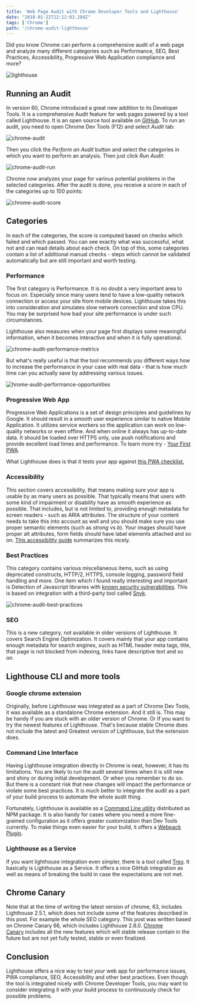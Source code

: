 ```yaml
---
title: 'Web Page Audit with Chrome Developer Tools and Lighthouse'
date: "2018-01-22T22:12:03.284Z"
tags: ['Chrome']
path: '/chrome-audit-lighthouse'
---
```

Did you know Chrome can perform a comprehensive audit of a web page and analyze many different categories such as Performance, SEO, Best Practices, Accessibility, Progressive Web Application compliance and more?
<!--more-->
![lighthouse](./lighthouse.jpg)

Running an Audit
----------------

In version 60, Chrome introduced a great new addition to its Developer Tools. It is a comprehensive Audit feature for web pages powered by a tool called Lighthouse. It is an open source tool available on [GitHub](https://github.com/GoogleChrome/lighthouse). To run an audit, you need to open Chrome Dev Tools (F12) and select *Audit* tab:

![chrome-audit](./chrome-audit.jpg)

Then you click the *Perform an Audit* button and select the categories in which you want to perform an analysis. Then just click *Run Audit*:

![chrome-audit-run](./chrome-audit-run.jpg)

Chrome now analyzes your page for various potential problems in the selected categories. After the audit is done, you receive a score in each of the categories up to 100 points:

![chrome-audit-score](./chrome-audit-score.jpg)

Categories
----------

In each of the categories, the score is computed based on checks which failed and which passed. You can see exactly what was successful, what not and can read details about each check. On top of this, some categories contain a list of additional manual checks - steps which cannot be validated automatically but are still important and worth testing.

### Performance

The first category is Performance. It is no doubt a very important area to focus on. Especially since many users tend to have a low-quality network connection or access your site from mobile devices. Lighthouse takes this into consideration and simulates slow network connection and slow CPU. You may be surprised how bad your site performance is under such circumstances.

Lighthouse also measures when your page first displays some meaningful information, when it becomes interactive and when it is fully operational.

![chrome-audit-performance-metrics](./chrome-audit-performance-metrics.jpg)

But what\'s really useful is that the tool recommends you different ways how to increase the performance in your case with real data - that is how much time can you actually save by addressing various issues.

![hrome-audit-performance-opportunities](./chrome-audit-performance-opportunities.jpg)

### Progressive Web App

Progressive Web Applications is a set of design principles and guidelines by Google. It should result in a smooth user experience similar to native Mobile Application. It utilizes service workers so the application can work on low-quality networks or even offline. And when online it always has up-to-date data. It should be loaded over HTTPS only, use push notifications and provide excellent load times and performance. To learn more try - [Your First PWA](https://developers.google.com/web/fundamentals/codelabs/your-first-pwapp/).

What Lighthouse does is that it tests your app against [this PWA checklist.](https://developers.google.com/web/progressive-web-apps/checklist)

### Accessibility

This section covers accessibility, that means making sure your app is usable by as many users as possible. That typically means that users with some kind of impairment or disability have as smooth experience as possible. That includes, but is not limited to, providing enough metadata for screen readers - such as ARIA attributes. The structure of your content needs to take this into account as well and you should make sure you use proper semantic elements (such as *strong* vs *b*). Your images should have proper alt attributes, form fields should have label elements attached and so on. [This accessibility guide](https://developers.google.com/web/fundamentals/accessibility/) summarizes this nicely.

### Best Practices

This category contains various miscellaneous items, such as using deprecated constructs, HTTP/2, HTTPS, console logging, password field handling and more. One item which I found really interesting and important is Detection of Javascript libraries with [known security vulnerabilities](http://vojtechruzicka.com/detecting-dependencies-known-vulnerabilities/). This is based on integration with a third-party tool called [Snyk](http://vojtechruzicka.com/snyk-detecting-dependencies-with-known-vulnerabilities/).

![chrome-audit-best-practices](./chrome-audit-best-practices.jpg)

### SEO

This is a new category, not available in older versions of Lighthouse. It covers Search Engine Optimization. It covers mainly that your app contains enough metadata for search engines, such as HTML header meta tags, title, that page is not blocked from indexing, links have descriptive text and so on.

Lighthouse CLI and more tools
-----------------------------

### Google chrome extension

Originally, before Lighthouse was integrated as a part of Chrome Dev Tools, it was available as a standalone Chrome extension. And it still is. This may be handy if you are stuck with an older version of Chrome. Or If you want to try the newest features of Lighthouse. That\'s because stable Chrome does not include the latest and Greatest version of Lighthouse, but the extension does.

### Command Line Interface

Having Lighthouse integration directly in Chrome is neat, however, it has its limitations. You are likely to run the audit several times when it is still new and shiny or during initial development. Or when you remember to do so. But there is a constant risk that new changes will impact the performance or violate some best practices. It is much better to integrate the audit as a part of your build process to automate the whole audit thing.

Fortunately, Lighthouse is available as a [Command Line utility](https://github.com/GoogleChrome/lighthouse#using-the-node-cli) distributed as NPM package. It is also handy for cases where you need a more fine-grained configuration as it offers greater customization than Dev Tools currently. To make things even easier for your build, it offers a [Webpack Plugin](https://github.com/addyosmani/webpack-lighthouse-plugin).

### Lighthouse as a Service

If you want lighthouse integration even simpler, there is a tool called [Treo](https://medium.com/@alekseykulikov/treo-lighthouse-as-a-service-55cb9b72e8c3). It basically is Lighthouse as a Service. It offers a nice GitHub integration as well as means of breaking the build in case the expectations are not met.

Chrome Canary
-------------

Note that at the time of writing the latest version of chrome, 63, includes Lighthouse 2.5.1, which does not include some of the features described in this post. For example the whole SEO category. This post was written based on Chrome Canary 66, which includes Lighthouse 2.8.0. [Chrome Canary](https://www.techworld.com/developers/what-is-chrome-canary-should-you-use-it-3664390/) includes all the new features which will stable release contain in the future but are not yet fully tested, stable or even finalized.

Conclusion
----------

Lighthouse offers a nice way to test your web app for performance issues, PWA compliance, SEO, Accessibility and other best practices. Even though the tool is integrated nicely with Chrome Developer Tools, you may want to consider integrating it with your build process to continuously check for possible problems.